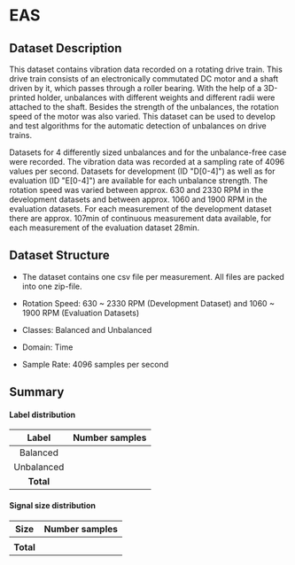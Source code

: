 # EAS

## Dataset Description
This dataset contains vibration data recorded on a rotating drive train. This drive train consists of an electronically commutated DC motor and a shaft driven by it, which passes through a roller bearing. With the help of a 3D-printed holder, unbalances with different weights and different radii were attached to the shaft. Besides the strength of the unbalances, the rotation speed of the motor was also varied. This dataset can be used to develop and test algorithms for the automatic detection of unbalances on drive trains.

Datasets for 4 differently sized unbalances and for the unbalance-free case were recorded. The vibration data was recorded at a sampling rate of 4096 values per second. Datasets for development (ID "D[0-4]") as well as for evaluation (ID "E[0-4]") are available for each unbalance strength. The rotation speed was varied between approx. 630 and 2330 RPM in the development datasets and between approx. 1060 and 1900 RPM in the evaluation datasets. For each measurement of the development dataset there are approx. 107min of continuous measurement data available, for each measurement of the evaluation dataset 28min.

## Dataset Structure

- The dataset contains one csv file per measurement. All files are packed into one zip-file.

- Rotation Speed: 630 ~ 2330 RPM (Development Dataset) and 1060 ~ 1900 RPM (Evaluation Datasets)

- Classes: Balanced and Unbalanced

- Domain: Time

- Sample Rate: 4096 samples per second

## Summary

#### Label distribution
|       Label          | Number samples |
|:--------------------:|:--------------:|
|      Balanced        |                |
|      Unbalanced      |                |
|      **Total**       |                |

<!-- ![image](../../images/EAS/label_dist.png) -->


#### Signal size distribution
|   Size    | Number samples |
|:---------:|:--------------:|
|           |                |
| **Total** |                |

<!-- ![image](../../images/EAS/signal_size_dist.png) -->
